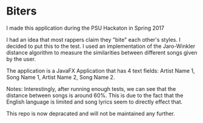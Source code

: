 # Biters
I made this application during the PSU Hackaton in Spring 2017

I had an idea that most rappers claim they "bite" each other's styles. I decided to put this to the test.
I used an implementation of the Jaro-Winkler distance algorithm to measure the similarities between different songs given by the user.

The application is a JavaFX Application that has 4 text fields: Artist Name 1, Song Name 1, Artist Name 2, Song Name 2.

Notes:
Interestingly, after running enough tests, we can see that the distance between songs is around 60%. This is due to the fact that the English
language is limited and song lyrics seem to directly effect that. 

This repo is now depracated and will not be maintained any further.
